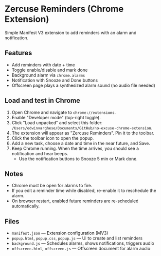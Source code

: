 # Zercuse Reminders (Chrome Extension)

Simple Manifest V3 extension to add reminders with an alarm and notification.

## Features
- Add reminders with date + time
- Toggle enable/disable and mark done
- Background alarm via `chrome.alarms`
- Notification with Snooze and Done buttons
- Offscreen page plays a synthesized alarm sound (no audio file needed)

## Load and test in Chrome
1. Open Chrome and navigate to `chrome://extensions`.
2. Enable "Developer mode" (top-right toggle).
3. Click "Load unpacked" and select this folder: `/Users/edwinvarghese/Documents/GitHub/no-excuse-chrome-extension`.
4. The extension will appear as "Zercuse Reminders". Pin it to the toolbar.
5. Click the toolbar icon to open the popup.
6. Add a new task, choose a date and time in the near future, and Save.
7. Keep Chrome running. When the time arrives, you should see a notification and hear beeps.
   - Use the notification buttons to Snooze 5 min or Mark done.

## Notes
- Chrome must be open for alarms to fire.
- If you edit a reminder time while disabled, re-enable it to reschedule the alarm.
- On browser restart, enabled future reminders are re-scheduled automatically.

## Files
- `manifest.json` — Extension configuration (MV3)
- `popup.html`, `popup.css`, `popup.js` — UI to create and list reminders
- `background.js` — Schedules alarms, shows notifications, triggers audio
- `offscreen.html`, `offscreen.js` — Offscreen document for alarm audio 